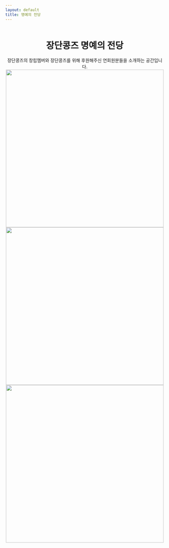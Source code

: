 ```yaml
---
layout: default
title: 명예의 전당
---
```


<div id="contact" style="display: flex; flex-direction: column; align-items: center; text-align: center;">
  <h1 class="pageTitle">장단콩즈 명예의 전당</h1>
	<a>장단콩즈의 창립멤버와 장단콩즈를 위해 후원해주신 연회원분들을 소개하는 공간입니다. </a>
  
  <img src="{{ '/assets/img/founders.jpg' | relative_url }}" alt="" width="500">
  
  <img src="{{ '/assets/img/donator1.jpg' | relative_url }}" alt="" width="500">
    
  <img src="{{ '/assets/img/donator2.jpeg' | relative_url }}" alt="" width="500">
</div>
